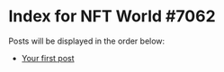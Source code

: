# Index for NFT World #7062
Posts will be displayed in the order below:

- [Your first post](./001-first.md)

